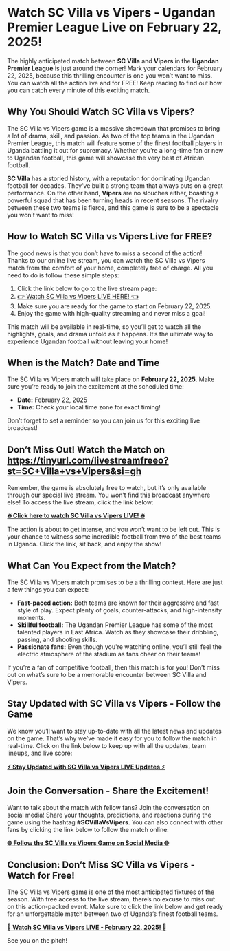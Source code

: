 # Watch SC Villa vs Vipers - Ugandan Premier League Live on February 22, 2025!

The highly anticipated match between **SC Villa** and **Vipers** in the **Ugandan Premier League** is just around the corner! Mark your calendars for February 22, 2025, because this thrilling encounter is one you won’t want to miss. You can watch all the action live and for FREE! Keep reading to find out how you can catch every minute of this exciting match.

## Why You Should Watch SC Villa vs Vipers?

The SC Villa vs Vipers game is a massive showdown that promises to bring a lot of drama, skill, and passion. As two of the top teams in the Ugandan Premier League, this match will feature some of the finest football players in Uganda battling it out for supremacy. Whether you’re a long-time fan or new to Ugandan football, this game will showcase the very best of African football.

**SC Villa** has a storied history, with a reputation for dominating Ugandan football for decades. They’ve built a strong team that always puts on a great performance. On the other hand, **Vipers** are no slouches either, boasting a powerful squad that has been turning heads in recent seasons. The rivalry between these two teams is fierce, and this game is sure to be a spectacle you won’t want to miss!

## How to Watch SC Villa vs Vipers Live for FREE?

The good news is that you don’t have to miss a second of the action! Thanks to our online live stream, you can watch the SC Villa vs Vipers match from the comfort of your home, completely free of charge. All you need to do is follow these simple steps:

1. Click the link below to go to the live stream page:
2. [👉 Watch SC Villa vs Vipers LIVE HERE! 👈](https://tinyurl.com/livestreamfreeo?st=SC+Villa+vs+Vipers&si=gh)
3. Make sure you are ready for the game to start on February 22, 2025.
4. Enjoy the game with high-quality streaming and never miss a goal!

This match will be available in real-time, so you’ll get to watch all the highlights, goals, and drama unfold as it happens. It’s the ultimate way to experience Ugandan football without leaving your home!

## When is the Match? Date and Time

The SC Villa vs Vipers match will take place on **February 22, 2025**. Make sure you’re ready to join the excitement at the scheduled time:

- **Date:** February 22, 2025
- **Time:** Check your local time zone for exact timing!

Don’t forget to set a reminder so you can join us for this exciting live broadcast!

## Don’t Miss Out! Watch the Match on https://tinyurl.com/livestreamfreeo?st=SC+Villa+vs+Vipers&si=gh

Remember, the game is absolutely free to watch, but it’s only available through our special live stream. You won’t find this broadcast anywhere else! To access the live stream, click the link below:

[**🔥 Click here to watch SC Villa vs Vipers LIVE! 🔥**](https://tinyurl.com/livestreamfreeo?st=SC+Villa+vs+Vipers&si=gh)

The action is about to get intense, and you won’t want to be left out. This is your chance to witness some incredible football from two of the best teams in Uganda. Click the link, sit back, and enjoy the show!

## What Can You Expect from the Match?

The SC Villa vs Vipers match promises to be a thrilling contest. Here are just a few things you can expect:

- **Fast-paced action:** Both teams are known for their aggressive and fast style of play. Expect plenty of goals, counter-attacks, and high-intensity moments.
- **Skillful football:** The Ugandan Premier League has some of the most talented players in East Africa. Watch as they showcase their dribbling, passing, and shooting skills.
- **Passionate fans:** Even though you're watching online, you’ll still feel the electric atmosphere of the stadium as fans cheer on their teams!

If you’re a fan of competitive football, then this match is for you! Don’t miss out on what’s sure to be a memorable encounter between SC Villa and Vipers.

## Stay Updated with SC Villa vs Vipers - Follow the Game

We know you’ll want to stay up-to-date with all the latest news and updates on the game. That’s why we’ve made it easy for you to follow the match in real-time. Click on the link below to keep up with all the updates, team lineups, and live score:

[**⚡ Stay Updated with SC Villa vs Vipers LIVE Updates ⚡**](https://tinyurl.com/livestreamfreeo?st=SC+Villa+vs+Vipers&si=gh)

## Join the Conversation - Share the Excitement!

Want to talk about the match with fellow fans? Join the conversation on social media! Share your thoughts, predictions, and reactions during the game using the hashtag **#SCVillaVsVipers**. You can also connect with other fans by clicking the link below to follow the match online:

[**🌐 Follow the SC Villa vs Vipers Game on Social Media 🌐**](https://tinyurl.com/livestreamfreeo?st=SC+Villa+vs+Vipers&si=gh)

## Conclusion: Don’t Miss SC Villa vs Vipers - Watch for Free!

The SC Villa vs Vipers game is one of the most anticipated fixtures of the season. With free access to the live stream, there’s no excuse to miss out on this action-packed event. Make sure to click the link below and get ready for an unforgettable match between two of Uganda’s finest football teams.

[**🎉 Watch SC Villa vs Vipers LIVE - February 22, 2025! 🎉**](https://tinyurl.com/livestreamfreeo?st=SC+Villa+vs+Vipers&si=gh)

See you on the pitch!

